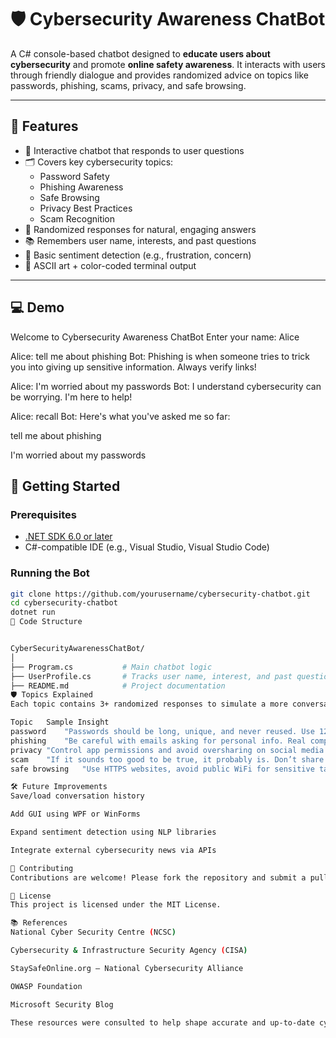 # 🛡️ Cybersecurity Awareness ChatBot

A C# console-based chatbot designed to **educate users about cybersecurity** and promote **online safety awareness**. It interacts with users through friendly dialogue and provides randomized advice on topics like passwords, phishing, scams, privacy, and safe browsing.

---

## 📌 Features

- 🤖 Interactive chatbot that responds to user questions
- 🗂️ Covers key cybersecurity topics:
  - Password Safety
  - Phishing Awareness
  - Safe Browsing
  - Privacy Best Practices
  - Scam Recognition
- 🎲 Randomized responses for natural, engaging answers
- 📚 Remembers user name, interests, and past questions
- 🧠 Basic sentiment detection (e.g., frustration, concern)
- 🎨 ASCII art + color-coded terminal output

---

## 💻 Demo

Welcome to Cybersecurity Awareness ChatBot
Enter your name: Alice

Alice: tell me about phishing
Bot: Phishing is when someone tries to trick you into giving up sensitive information. Always verify links!

Alice: I'm worried about my passwords
Bot: I understand cybersecurity can be worrying. I'm here to help!

Alice: recall
Bot: Here's what you've asked me so far:

tell me about phishing

I'm worried about my passwords



## 🚀 Getting Started

### Prerequisites

- [.NET SDK 6.0 or later](https://dotnet.microsoft.com/en-us/download)
- C#-compatible IDE (e.g., Visual Studio, Visual Studio Code)

### Running the Bot

```bash
git clone https://github.com/yourusername/cybersecurity-chatbot.git
cd cybersecurity-chatbot
dotnet run
🧠 Code Structure


CyberSecurityAwarenessChatBot/
│
├── Program.cs           # Main chatbot logic
├── UserProfile.cs       # Tracks user name, interest, and past questions
├── README.md            # Project documentation
🛡 Topics Explained
Each topic contains 3+ randomized responses to simulate a more conversational AI:

Topic	Sample Insight
password	"Passwords should be long, unique, and never reused. Use 12+ characters and a password manager."
phishing	"Be careful with emails asking for personal info. Real companies don’t ask for passwords this way."
privacy	"Control app permissions and avoid oversharing on social media. Your data is valuable!"
scam	"If it sounds too good to be true, it probably is. Don’t share info unless you're sure it's legit."
safe browsing	"Use HTTPS websites, avoid public WiFi for sensitive tasks, and enable browser security features."

🛠 Future Improvements
Save/load conversation history

Add GUI using WPF or WinForms

Expand sentiment detection using NLP libraries

Integrate external cybersecurity news via APIs

🙌 Contributing
Contributions are welcome! Please fork the repository and submit a pull request.

📄 License
This project is licensed under the MIT License.

📚 References
National Cyber Security Centre (NCSC)

Cybersecurity & Infrastructure Security Agency (CISA)

StaySafeOnline.org – National Cybersecurity Alliance

OWASP Foundation

Microsoft Security Blog

These resources were consulted to help shape accurate and up-to-date cybersecurity advice in the chatbot’s responses
